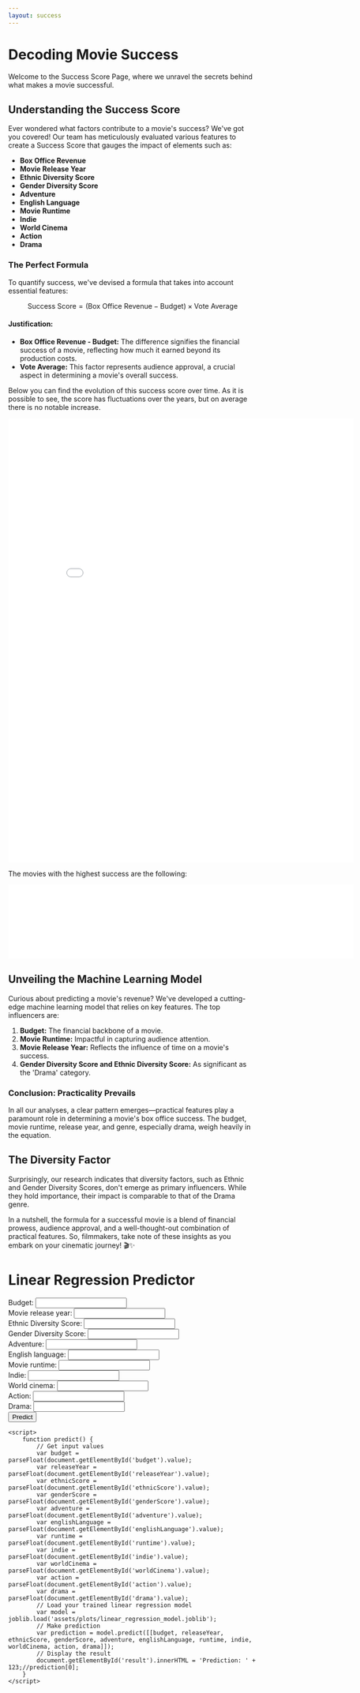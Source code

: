 ```yaml
---
layout: success
---
```

<script type="text/javascript" async
  src="https://cdnjs.cloudflare.com/ajax/libs/mathjax/2.7.7/MathJax.js?config=TeX-MML-AM_CHTML">
</script>

# Decoding Movie Success

Welcome to the Success Score Page, where we unravel the secrets behind what makes a movie successful.

## Understanding the Success Score

Ever wondered what factors contribute to a movie's success? We've got you covered! Our team has meticulously evaluated various features to create a Success Score that gauges the impact of elements such as:

- **Box Office Revenue**
- **Movie Release Year**
- **Ethnic Diversity Score**
- **Gender Diversity Score**
- **Adventure**
- **English Language**
- **Movie Runtime**
- **Indie**
- **World Cinema**
- **Action**
- **Drama**

### The Perfect Formula

To quantify success, we've devised a formula that takes into account essential features:

$$ \text{Success Score} = (\text{Box Office Revenue} - \text{Budget}) \times \text{Vote Average} $$

#### Justification:

- **Box Office Revenue - Budget:** The difference signifies the financial success of a movie, reflecting how much it earned beyond its production costs.
- **Vote Average:** This factor represents audience approval, a crucial aspect in determining a movie's overall success.

Below you can find the evolution of this success score over time. As it is possible to see, the score has fluctuations over the years, but on average there is no notable increase. 

<div style="text-align: center; margin: 0 auto;">
  <!-- Replace the following line with your actual graph code -->
  <iframe src="assets/plots/Success_over_time.html" width="700" height="900" frameborder="0" style="display: block; margin: 0 auto;"></iframe>
</div>

The movies with the highest success are the following:
<div style="text-align: center; margin: 0 auto;">
  <!-- Replace the following line with your actual graph code -->
  <iframe src="assets/plots/Most_successful_movies.png" width="700" frameborder="0" style="display: block; margin: 0 auto;"></iframe>
</div>

## Unveiling the Machine Learning Model

Curious about predicting a movie's revenue? We've developed a cutting-edge machine learning model that relies on key features. The top influencers are:

1. **Budget:** The financial backbone of a movie.
2. **Movie Runtime:** Impactful in capturing audience attention.
3. **Movie Release Year:** Reflects the influence of time on a movie's success.
4. **Gender Diversity Score and Ethnic Diversity Score:** As significant as the 'Drama' category.

### Conclusion: Practicality Prevails

In all our analyses, a clear pattern emerges—practical features play a paramount role in determining a movie's box office success. The budget, movie runtime, release year, and genre, especially drama, weigh heavily in the equation.

## The Diversity Factor

Surprisingly, our research indicates that diversity factors, such as Ethnic and Gender Diversity Scores, don't emerge as primary influencers. While they hold importance, their impact is comparable to that of the Drama genre.

In a nutshell, the formula for a successful movie is a blend of financial prowess, audience approval, and a well-thought-out combination of practical features. So, filmmakers, take note of these insights as you embark on your cinematic journey! 🎬✨

<html lang="en">
<head>
    <meta charset="UTF-8">
    <meta name="viewport" content="width=device-width, initial-scale=1.0">
    <title>Linear Regression Predictor</title>
    <!-- Include the scikit-learn and joblib CDN -->
    <script src="https://cdn.jsdelivr.net/npm/scikit-learn@0.24.2/dist/scikit-learn.js"></script>
    <script src="https://cdn.jsdelivr.net/npm/joblib@0.16.0/dist/joblib.js"></script>
</head>
<body>
    <h1>Linear Regression Predictor</h1>
    <label for="budget">Budget:</label>
    <input type="number" id="budget" step="any" required>
    <br>
    <label for="releaseYear">Movie release year:</label>
    <input type="number" id="releaseYear" step="any" required>
    <br>
    <label for="ethnicScore">Ethnic Diversity Score:</label>
    <input type="number" id="ethnicScore" step="any" required>
    <br>
    <label for="genderScore">Gender Diversity Score:</label>
    <input type="number" id="genderScore" step="any" required>
    <br>
    <label for="adventure">Adventure:</label>
    <input type="number" id="adventure" step="any" required>
    <br>
    <label for="englishLanguage">English language:</label>
    <input type="number" id="englishLanguage" step="any" required>
    <br>
    <label for="runtime">Movie runtime:</label>
    <input type="number" id="runtime" step="any" required>
    <br>
    <label for="indie">Indie:</label>
    <input type="number" id="indie" step="any" required>
    <br>
    <label for="worldCinema">World cinema:</label>
    <input type="number" id="worldCinema" step="any" required>
    <br>
    <label for="action">Action:</label>
    <input type="number" id="action" step="any" required>
    <br>
    <label for="drama">Drama:</label>
    <input type="number" id="drama" step="any" required>
    <br>
    <button onclick="predict()">Predict</button>
    <p id="result"></p>
    <script>
        function predict() {
            // Get input values
            var budget = parseFloat(document.getElementById('budget').value);
            var releaseYear = parseFloat(document.getElementById('releaseYear').value);
            // Perform your logic here
            // For now, let's display a message with the input values
            var message = 'Predicting with Budget: ' + budget + ', Release Year: ' + releaseYear;
            // Display the result message
            document.getElementById('result').innerHTML = message;
        }
    </script>
  
    <script>
        function predict() {
            // Get input values
            var budget = parseFloat(document.getElementById('budget').value);
            var releaseYear = parseFloat(document.getElementById('releaseYear').value);
            var ethnicScore = parseFloat(document.getElementById('ethnicScore').value);
            var genderScore = parseFloat(document.getElementById('genderScore').value);
            var adventure = parseFloat(document.getElementById('adventure').value);
            var englishLanguage = parseFloat(document.getElementById('englishLanguage').value);
            var runtime = parseFloat(document.getElementById('runtime').value);
            var indie = parseFloat(document.getElementById('indie').value);
            var worldCinema = parseFloat(document.getElementById('worldCinema').value);
            var action = parseFloat(document.getElementById('action').value);
            var drama = parseFloat(document.getElementById('drama').value);
            // Load your trained linear regression model
            var model = joblib.load('assets/plots/linear_regression_model.joblib');
            // Make prediction
            var prediction = model.predict([[budget, releaseYear, ethnicScore, genderScore, adventure, englishLanguage, runtime, indie, worldCinema, action, drama]]);
            // Display the result
            document.getElementById('result').innerHTML = 'Prediction: ' + 123;//prediction[0];
        }
    </script>
</body>
</html>



